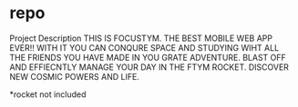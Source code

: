 repo
====

Project Description
THIS IS FOCUSTYM. THE BEST MOBILE WEB APP EVER!! WITH IT YOU CAN CONQURE SPACE AND STUDYING WIHT ALL THE FRIENDS YOU HAVE MADE IN YOU GRATE ADVENTURE. BLAST OFF AND EFFIECNTLY MANAGE YOUR DAY IN THE FTYM ROCKET. DISCOVER NEW COSMIC POWERS AND LIFE.

*rocket not included
